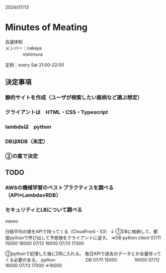 2024/07/13 
# Minutes of Meating
会議体制   
メンバー：nakaya   
　　　　nishimura   

定例：every Sat 21:00-22:00

## 決定事項   
### 静的サイトを作成（ユーザが検索したい銘柄など選ぶ想定）   
### クライアントは　HTML・CSS・Typescript   
### lambdaは　python   
### DBはRDB（未定）   
### ②の案で決定

## TODO   
### AWSの機械学習のベストプラクティスを調べる（API×Lambda×RDB）
### セキュリティとLBについて調べる


memo

日経平均の値をAPIで持ってくる（CloudFront・S3）
↓
①DBに格納して、都度pythonで呼び出して予想値をクライアントに返す。
⇒DB             python       client
07/11 15000      16000
07/12 16000
07/13 17000

②pythonで処理した後にDBに入れる。
毎日APIで過去のデータとか全量持ってくる必要がある。
python　　　　　　　DB
07/11 15000　　　　16000
07/12 16000
07/13 17000
⇒16000

